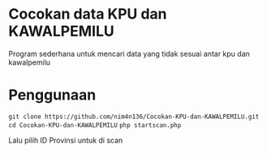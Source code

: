 # Cocokan data KPU dan KAWALPEMILU
Program sederhana untuk mencari data yang tidak sesuai antar kpu dan kawalpemilu

# Penggunaan
``` git clone https://github.com/nim4n136/Cocokan-KPU-dan-KAWALPEMILU.git ```
``` cd Cocokan-KPU-dan-KAWALPEMILU ```
``` php startscan.php ```

Lalu pilih ID Provinsi untuk di scan

